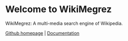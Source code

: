 # Welcome to WikiMegrez

WikiMegrez: A multi-media search engine of Wikipedia.

[Github homepage](https://github.io/WikiMegrez) | [Documentation](https://wikimegrez.github.io)
